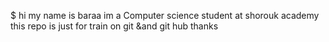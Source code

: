 $ hi my name is baraa 
im a Computer science student at shorouk academy 
this repo is just for train on git &and git hub 
thanks 
